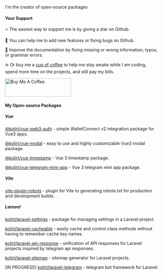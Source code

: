 <p>I'm the creator of open-source packages</p>


#### Your Support
<p>⭐️ The easiest way to support me is by giving a star on Github.</p>

<p>🔧 You can help me to add new features or fixing bugs on Github.</p>

<p>📝 Improve the documentation by fixing missing or wrong information, typos, or grammar errors.</p>

<p>☕ Or buy me a <a href="https://www.buymeacoffee.com/kolirt" target="_blank">cup of coffee</a> to help me stay awake while I am coding, spend more time on the projects, and still pay my bills.</p>

<a href="https://www.buymeacoffee.com/kolirt" target="_blank">
  <img src="https://cdn.buymeacoffee.com/buttons/v2/arial-yellow.png" alt="Buy Me A Coffee" style="height: 60px !important;width: 217px !important;" >
</a>


#### My Open-source Packages

##### Vue
<p>
  <a href="https://github.com/kolirt/vue-web3-auth" target="_blank">@kolirt/vue-web3-auth</a> 
  - simple WalletConnect v2 integration package for Vue3 apps.
</p>

<p>
  <a href="https://github.com/kolirt/vue-modal" target="_blank">@kolirt/vue-modal</a>
  - easy to use and highly customizable Vue3 modal package.
</p>

<p>
  <a href="https://github.com/kolirt/vue-timestamp" target="_blank">@kolirt/vue-timestamp</a>
  - Vue 3 timestamp package.
</p>

<p>
  <a href="https://github.com/kolirt/vue-telegram-mini-app" target="_blank">@kolirt/vue-telegram-mini-app</a>
  - Vue 3 telegram mini app package.
</p>


##### Vite
<p>
  <a href="https://github.com/kolirt/vite-plugin-robots" target="_blank">vite-plugin-robots</a>
  - plugin for Vite to generating robots.txt for production and development builds.
</p>


##### Laravel
<p>
  <a href="https://github.com/kolirt/laravel-settings">kolirt/laravel-settings</a> - package for managing settings in a Laravel project.
</p>

<p>
  <a href="https://github.com/kolirt/laravel-cacheable">kolirt/laravel-cacheable</a> - easily cache and control class methods without having to remember cache key names.
</p>

<p>
  <a href="https://github.com/kolirt/laravel-api-response">kolirt/laravel-api-response</a> - unification of API responses for Laravel projects inspired by telegram api responses.
</p>

<p>
  <a href="https://github.com/kolirt/laravel-sitemap">kolirt/laravel-sitemap</a> - sitemap generator for Laravel projects.
</p>

<p>
  [IN PROGRESS] <a href="https://github.com/kolirt/laravel-telegram">kolirt/laravel-telegram</a> - telegram bot framework for Laravel.
</p>
